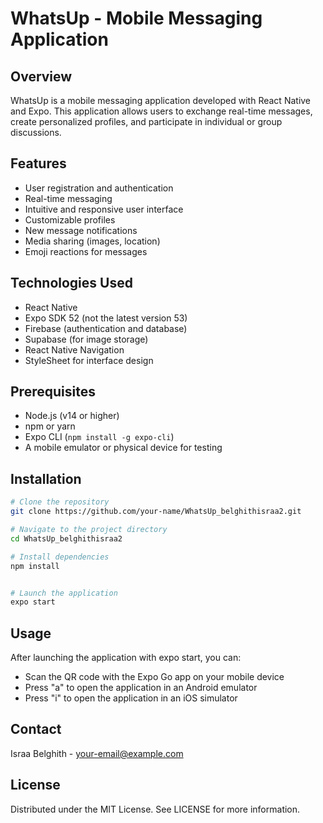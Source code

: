 # WhatsUp - Mobile Messaging Application

## Overview
WhatsUp is a mobile messaging application developed with React Native and Expo. This application allows users to exchange real-time messages, create personalized profiles, and participate in individual or group discussions.

## Features
- User registration and authentication
- Real-time messaging
- Intuitive and responsive user interface
- Customizable profiles
- New message notifications
- Media sharing (images, location)
- Emoji reactions for messages

## Technologies Used
- React Native
- Expo SDK 52 (not the latest version 53)
- Firebase (authentication and database)
- Supabase (for image storage)
- React Native Navigation
- StyleSheet for interface design

## Prerequisites
- Node.js (v14 or higher)
- npm or yarn
- Expo CLI (`npm install -g expo-cli`)
- A mobile emulator or physical device for testing

## Installation

```bash
# Clone the repository
git clone https://github.com/your-name/WhatsUp_belghithisraa2.git

# Navigate to the project directory
cd WhatsUp_belghithisraa2

# Install dependencies
npm install


# Launch the application
expo start
```

## Usage
After launching the application with expo start, you can:

* Scan the QR code with the Expo Go app on your mobile device
* Press "a" to open the application in an Android emulator
* Press "i" to open the application in an iOS simulator

## Contact
Israa Belghith - your-email@example.com

## License
Distributed under the MIT License. See LICENSE for more information.
